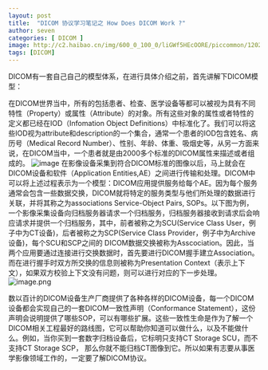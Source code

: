 ```yaml
---
layout: post
title:  "DICOM 协议学习笔记之 How Does DICOM Work ?"
author: seven
categories: [ DICOM ]
image: http://c2.haibao.cn/img/600_0_100_0/liGWf5HEcOORE/piccommon/1202/12023/liGWf5HEcOORE.jpg
tags: [DICOM]
---
```



DICOM有一套自己自己的模型体系，在进行具体介绍之前，首先讲解下DICOM模型：

在DICOM世界当中，所有的包括患者、检查、医学设备等都可以被视为具有不同特性（Property）或属性（Attribute）的对象。所有这些对象的属性或者特性的定义都已经在IOD（Infomation Object Definitions）中标准化了。我们可以将这些IOD视为attribute和description的一个集合，通常一个患者的IOD包含姓名、病历号（Medical Record Number）、性别、年龄、体重、吸烟史等，从另一方面来说，在DICOM当中，一个患者就是由2000多个标准的DICOM属性来描述或者组成的。
![image](https://upload-images.jianshu.io/upload_images/8924350-3cf3892c1ca39d1f.png?imageMogr2/auto-orient/strip%7CimageView2/2/w/1240)
在影像设备采集到符合DICOM标准的图像以后，马上就会在DICOM设备和软件（Application Entities,AE）之间进行传输和处理。DICOM中可以将上述过程表示为一个模型：DICOM应用提供服务给每个AE。因为每个服务通常会包含一些数据交换，DICOM就将特定的服务类型与他们所处理的数据进行关联，并将其称之为associations Service-Object Pairs, SOPs。以下图为例，一个影像采集设备向归档服务器请求一个归档服务，归档服务器接收到请求后会响应请求并提供一个归档服务，其中，前者被称之为SCU(Service Class User，例子中为CT设备)，后者被称之为SCP(Service Class Provider，例子中为Archive设备)，每个SCU和SCP之间的 DICOM数据交换被称为Asscociation。因此，当两个应用要通过连接进行交换数据时，首先要进行DICOM握手建立Association。而在进行握手时双方所交换的信息则被称为Presentation Context（表示上下文），如果双方校验上下文没有问题，则可以进行对应的下一步处理。
![image.png](https://upload-images.jianshu.io/upload_images/8924350-49f4f633c2e93804.png?imageMogr2/auto-orient/strip%7CimageView2/2/w/1240)

数以百计的DICOM设备生产厂商提供了各种各样的DICOM设备，每一个DICOM设备都会实现自己的一套DICOM一致性声明（Conformance Statement），这份声明会说明提供了哪些SOP，可以有哪些扩展。这些一致性生命是作为了解一个DICOM相关工程最好的路线图，它可以帮助你知道可以做什么，以及不能做什么。例如，当你买到一套数字归档设备后，它标明只支持CT Storage SCU，而不支持CT Storage SCP， 那么你就不能归档CT图像到它。所以如果有志要从事医学影像领域工作的，一定要了解DICOM协议。

